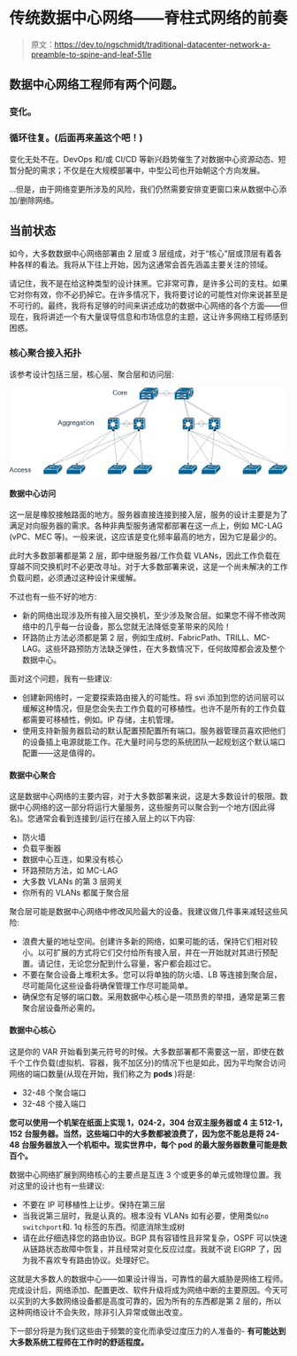 # 传统数据中心网络——脊柱式网络的前奏

> 原文：<https://dev.to/ngschmidt/traditional-datacenter-network-a-preamble-to-spine-and-leaf-51le>

## 数据中心网络工程师有两个问题。

### 变化。

### 循环往复。(后面再来盖这个吧！)

变化无处不在。DevOps 和/或 CI/CD 等新兴趋势催生了对数据中心资源动态、短暂分配的需求；不仅是在大规模部署中，中型公司也开始朝这个方向发展。

...但是，由于网络变更所涉及的风险，我们仍然需要安排变更窗口来从数据中心添加/删除网络。

## 当前状态

如今，大多数数据中心网络部署由 2 层或 3 层组成，对于“核心”层或顶层有着各种各样的看法。我将从下往上开始，因为这通常会首先涵盖主要关注的领域。

请记住，我不是在给这种类型的设计抹黑。它非常可靠，是许多公司的支柱。如果它对你有效，你不必扔掉它。在许多情况下，我将要讨论的可能性对你来说甚至是不可行的。最终，我将有足够的时间来讲述成功的数据中心网络的各个方面——但现在，我将讲述一个有大量误导信息和市场信息的主题，这让许多网络工程师感到困惑。

### 核心聚合接入拓扑

该参考设计包括三层，核心层、聚合层和访问层:

[![](img/6ab4e3df5afc0a7c0dcf220447eb1bfc.png)](https://2.bp.blogspot.com/-obUtXvp168I/XLynq_esGlI/AAAAAAAAAjk/d4ijwz_hDv0lrNn9OQmSTVNN8SGK5_G3ACLcBGAs/s1600/Core-Aggregation-Access.png)

#### 数据中心访问

这一层是橡胶接触路面的地方。服务器直接连接到接入层，服务的设计主要是为了满足对向服务器的需求。各种非典型服务通常都部署在这一点上，例如 MC-LAG (vPC、MEC 等)。一般来说，这应该是变化频率最高的地方，因为它是最少的。

此时大多数部署都是第 2 层，即中继服务器/工作负载 VLANs，因此工作负载在穿越不同交换机时不必更改寻址。对于大多数部署来说，这是一个尚未解决的工作负载问题，必须通过这种设计来缓解。

不过也有一些不好的地方:

*   新的网络出现涉及所有接入层交换机，至少涉及聚合层。如果您不得不修改网络中的几乎每一台设备，那么您就无法降低变革带来的风险！
*   环路防止方法必须都是第 2 层，例如生成树、FabricPath、TRILL、MC-LAG。这些环路预防方法缺乏弹性，在大多数情况下，任何故障都会波及整个数据中心。

面对这个问题，我有一些建议:

*   创建新网络时，一定要探索路由接入的可能性。将 svi 添加到您的访问层可以缓解这种情况，但是您会失去工作负载的可移植性。也许不是所有的工作负载都需要可移植性，例如。IP 存储，主机管理。
*   使用支持新服务器启动的默认配置预配置所有端口。服务器管理员喜欢把他们的设备插上电源就能工作。花大量时间与您的系统团队一起规划这个默认端口配置——这是值得的。

#### 数据中心聚合

这是数据中心网络的主要内容，对于大多数部署来说，这是大多数设计的极限。数据中心网络的这一部分将运行大量服务，这些服务可以聚合到一个地方(因此得名)。您通常会看到连接到/运行在接入层上的以下内容:

*   防火墙
*   负载平衡器
*   数据中心互连，如果没有核心
*   环路预防方法，如 MC-LAG
*   大多数 VLANs 的第 3 层网关
*   你所有的 VLANs 都属于聚合层

聚合层可能是数据中心网络中修改风险最大的设备。我建议做几件事来减轻这些风险:

*   浪费大量的地址空间。创建许多新的网络，如果可能的话，保持它们相对较小。以可扩展的方式将它们交付给所有接入层，并在一开始就对其进行预配置。请记住，无论您分配到什么容量，客户都会超过它。
*   不要在聚合设备上堆积太多。您可以将单独的防火墙、LB 等连接到聚合层，尽可能简化这些设备将确保管理工作尽可能简单。
*   确保您有足够的端口数。采用数据中心核心是一项昂贵的举措，通常是第三套聚合层设备所必需的。

#### 数据中心核心

这是你的 VAR 开始看到美元符号的时候。大多数部署都不需要这一层，即使在数千个工作负载(虚拟机、容器，我不加区分)的情况下也是如此，因为平均聚合访问网络的端口数量(从现在开始，我们称之为 **pods** )将是:

*   32-48 个聚合端口
*   32-48 个接入端口

**您可以使用一个机架在纸面上实现 1，024-2，304 台双主服务器或 4 主 512-1，152 台服务器。当然，这些端口中的大多数都被浪费了，因为您不能总是将 24-48 台服务器放入一个机柜中。现实世界中，每个 pod 的最大服务器数量可能是数百个。**

数据中心网络扩展到网络核心的主要点是互连 3 个或更多的单元或物理位置。我对这里的设计也有一些建议:

*   不要在 IP 可移植性上让步。保持在第三层
*   当我说第三层时，我是认真的。根本没有 VLANs 如有必要，使用类似`no switchport`和. 1q 标签的东西。彻底消除生成树
*   请在此仔细选择您的路由协议。BGP 具有容错性且非常复杂，OSPF 可以快速从链路状态故障中恢复，并且经常对变化反应过度。我就不说 EIGRP 了，因为我不喜欢专有路由协议。处理好它。

这就是大多数人的数据中心——如果设计得当，可靠性的最大威胁是网络工程师。完成设计后，网络添加、配置更改、软件升级将成为网络中断的主要原因。今天可以买到的大多数网络设备都是高度可靠的，因为所有的东西都是第 2 层的，所以这种网络设计不会失败，除非引入异常或做出改变。

下一部分将是为我们这些由于频繁的变化而承受过度压力的人准备的- **有可能达到大多数系统工程师在工作时的舒适程度。**